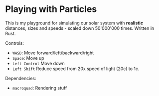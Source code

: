 # Playing with Particles

This is my playground for simulating our solar system with **realistic** distances, sizes and speeds - scaled down 50'000'000 times. Written in Rust.

Controls:

- `WASD`: Move forward/left/backward/right
- `Space`: Move up
- `Left Control` Move down
- `Left Shift` Reduce speed from 20x speed of light (20c) to 1c.

Dependencies:

- `macroquad`: Rendering stuff
